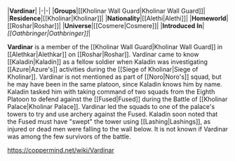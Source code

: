 |**Vardinar**|
|-|-|
|**Groups**|[[Kholinar Wall Guard\|Kholinar Wall Guard]]|
|**Residence**|[[Kholinar\|Kholinar]]|
|**Nationality**|[[Alethi\|Alethi]]|
|**Homeworld**|[[Roshar\|Roshar]]|
|**Universe**|[[Cosmere\|Cosmere]]|
|**Introduced In**|*[[Oathbringer\|Oathbringer]]*|

**Vardinar** is a member of the [[Kholinar Wall Guard\|Kholinar Wall Guard]] in [[Alethkar\|Alethkar]] on [[Roshar\|Roshar]].
Vardinar came to know [[Kaladin\|Kaladin]] as a fellow soldier when Kaladin was investigating [[Azure\|Azure's]] activities during the [[Siege of Kholinar\|Siege of Kholinar]]. Vardinar is not mentioned as part of [[Noro\|Noro's]] squad, but he may have been in the same platoon, since Kaladin knows him by name.
Kaladin tasked him with taking command of two squads from the Eighth Platoon to defend against the [[Fused\|Fused]] during the Battle of [[Kholinar Palace\|Kholinar Palace]]. Vardinar led the squads to one of the palace's towers to try and use archery against the Fused. Kaladin soon noted that the Fused must have "swept" the tower using [[Lashing\|Lashings]], as injured or dead men were falling to the wall below. It is not known if Vardinar was among the few survivors of the battle.



https://coppermind.net/wiki/Vardinar